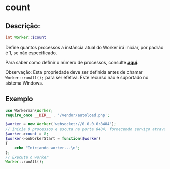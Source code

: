 # count

## Descrição:
```php
int Worker::$count
```

Define quantos processos a instância atual do Worker irá iniciar, por padrão é 1, se não especificado.

Para saber como definir o número de processos, consulte [**aqui**](../faq/processes-count.md).

Observação: Esta propriedade deve ser definida antes de chamar ```Worker::runAll();``` para ser efetiva. Este recurso não é suportado no sistema Windows.

## Exemplo

```php
use Workerman\Worker;
require_once __DIR__ . '/vendor/autoload.php';

$worker = new Worker('websocket://0.0.0.0:8484');
// Inicia 8 processos e escuta na porta 8484, fornecendo serviço através do protocolo websocket
$worker->count = 8;
$worker->onWorkerStart = function($worker)
{
    echo "Iniciando worker...\n";
};
// Executa o worker
Worker::runAll();
```
